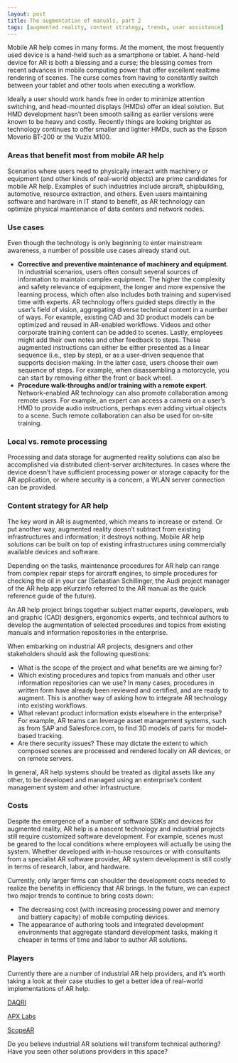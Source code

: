 ```yaml
---
layout: post
title: The augmentation of manuals, part 2
tags: [augmented reality, content strategy, trends, user assistance]
---
```


Mobile AR help comes in many forms. At the moment, the most frequently used device is a hand-held such as a smartphone or tablet. A hand-held device for AR is both a blessing and a curse; the blessing comes from recent advances in mobile computing power that offer excellent realtime rendering of scenes. The curse comes from having to constantly switch between your tablet and other tools when executing a workflow.

Ideally a user should work hands free in order to minimize attention switching, and head-mounted displays (HMDs) offer an ideal solution. But HMD development hasn’t been smooth sailing as earlier versions were known to be heavy and costly. Recently things are looking brighter as technology continues to offer smaller and lighter HMDs, such as the Epson Moverio BT-200 or the Vuzix M100.

### Areas that benefit most from mobile AR help

Scenarios where users need to physically interact with machinery or equipment (and other kinds of real-world objects) are prime candidates for mobile AR help. Examples of such industries include aircraft, shipbuilding, automotive, resource extraction, and others. Even users maintaining software and hardware in IT stand to benefit, as AR technology can optimize physical maintenance of data centers and network nodes.

### Use cases

Even though the technology is only beginning to enter mainstream awareness, a number of possible use cases already stand out.

- **Corrective and preventive maintenance of machinery and equipment**. In industrial scenarios, users often consult several sources of information to maintain complex equipment. The higher the complexity and safety relevance of equipment, the longer and more expensive the learning process, which often also includes both training and supervised time with experts. AR technology offers guided steps directly in the user’s field of vision, aggregating diverse technical content in a number of ways. For example, existing CAD and 3D product models can be optimized and reused in AR-enabled workflows. Videos and other corporate training content can be added to scenes. Lastly, employees might add their own notes and other feedback to steps. These augmented instructions can either be either presented as a linear sequence (i.e., step by step), or as a user-driven sequence that supports decision making. In the latter case, users choose their own sequence of steps. For example, when disassembling a motorcycle, you can start by removing either the front or back wheel.
- **Procedure walk-throughs and/or training with a remote expert**. Network-enabled AR technology can also promote collaboration among remote users. For example, an expert can access a camera on a user’s HMD to provide audio instructions, perhaps even adding virtual objects to a scene. Such remote collaboration can also be used for on-site training.

### Local vs. remote processing

Processing and data storage for augmented reality solutions can also be accomplished via distributed client-server architectures. In cases where the device doesn’t have sufficient processing power or storage capacity for the AR application, or where security is a concern, a WLAN server connection can be provided.

### Content strategy for AR help

The key word in AR is augmented, which means to increase or extend. Or put another way, augmented reality doesn’t subtract from existing infrastructures and information; it destroys nothing. Mobile AR help solutions can be built on top of existing infrastructures using commercially available devices and software.

Depending on the tasks, maintenance procedures for AR help can range from complex repair steps for aircraft engines, to simple procedures for checking the oil in your car (Sebastian Schillinger, the Audi project manager of the AR help app eKurzinfo referred to the AR manual as the quick reference guide of the future).

An AR help project brings together subject matter experts, developers, web and graphic (CAD) designers, ergonomics experts, and technical authors to develop the augmentation of selected procedures and topics from existing manuals and information repositories in the enterprise.

When embarking on industrial AR projects, designers and other stakeholders should ask the following questions:

- What is the scope of the project and what benefits are we aiming for?
- Which existing procedures and topics from manuals and other user information repositories can we use? In many cases, procedures in written form have already been reviewed and certified, and are ready to augment. This is another way of asking how to integrate AR technology into existing workflows.
- What relevant product information exists elsewhere in the enterprise? For example, AR teams can leverage asset management systems, such as from SAP and Salesforce.com, to find 3D models of parts for model-based tracking.
- Are there security issues? These may dictate the extent to which composed scenes are processed and rendered locally on AR devices, or on remote servers.

In general, AR help systems should be treated as digital assets like any other, to be developed and managed using an enterprise’s content management system and other infrastructure.

### Costs

Despite the emergence of a number of software SDKs and devices for augmented reality, AR help is a nascent technology and industrial projects still require customized software development. For example, scenes must be geared to the local conditions where employees will actually be using the system. Whether developed with in-house resources or with consultants from a specialist AR software provider, AR system development is still costly in terms of research, labor, and hardware.

Currently, only larger firms can shoulder the development costs needed to realize the benefits in efficiency that AR brings. In the future, we can expect two major trends to continue to bring costs down:

- The decreasing cost (with increasing processing power and memory and battery capacity) of mobile computing devices.
- The appearance of authoring tools and integrated development environments that aggregate standard development tasks, making it cheaper in terms of time and labor to author AR solutions.

### Players

Currently there are a number of industrial AR help providers, and it’s worth taking a look at their case studies to get a better idea of real-world implementations of AR help.

[DAQRI](http://daqri.com/)

[APX Labs](http://www.apx-labs.com/)

[ScopeAR](http://www.scopear.com/)

Do you believe industrial AR solutions will transform technical authoring? Have you seen other solutions providers in this space?

